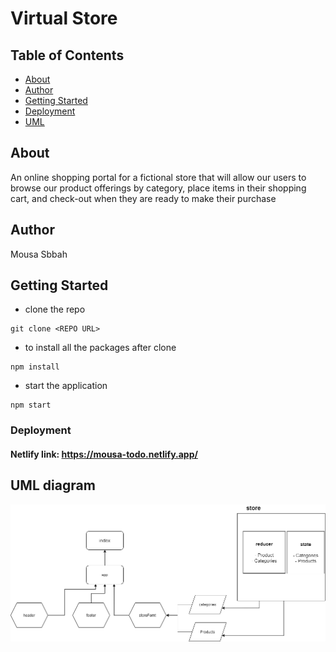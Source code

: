 # Virtual Store

## Table of Contents

- [About](#about)
- [Author](#Author)
- [Getting Started](#getting_started)
- [Deployment](#Deployment)
- [UML](#UML)

## About <a name = "about"></a>

An online shopping portal for a fictional store that will allow our users to browse our product offerings by category, place items in their shopping cart, and check-out when they are ready to make their purchase


## Author <a name = "Author"></a>

Mousa Sbbah

## Getting Started <a name = "getting_started"></a>

- clone the repo 

```
git clone <REPO URL>
```

- to install all the packages after clone

```
npm install
```

- start the application
```
npm start
```

### Deployment <a name = "Deployment"></a>

#### **Netlify** link:  https://mousa-todo.netlify.app/



## UML diagram <a name = "UML"></a>

![uml](uml.png)
